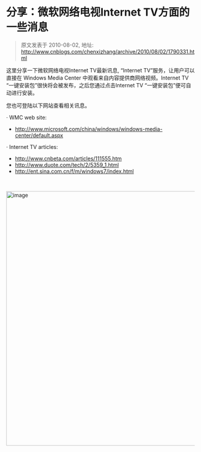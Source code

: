 # 分享：微软网络电视Internet TV方面的一些消息 
> 原文发表于 2010-08-02, 地址: http://www.cnblogs.com/chenxizhang/archive/2010/08/02/1790331.html 


<p>这里分享一下微软网络电视Internet TV最新讯息, “Internet TV”服务，让用户可以直接在 Windows Media Center 中观看来自内容提供商网络视频。Internet TV “一键安装包”很快将会被发布，之后您通过点击Internet TV “一键安装包”便可自动进行安装。</p> <p>您也可登陆以下网站查看相关讯息。 <p>· WMC web site:  <ul> <li><a href="http://www.microsoft.com/china/windows/windows-media-center/default.aspx">http://www.microsoft.com/china/windows/windows-media-center/default.aspx</a></li></ul> <p>· Internet TV articles:  <ul> <li><a href="http://www.cnbeta.com/articles/111555.htm">http://www.cnbeta.com/articles/111555.htm</a></li> <li><a href="http://www.duote.com/tech/2/5359_1.html">http://www.duote.com/tech/2/5359_1.html</a></li> <li><a href="http://ent.sina.com.cn/f/m/windows7/index.html">http://ent.sina.com.cn/f/m/windows7/index.html</a></li></ul> <p>&nbsp;</p> <p><a href="http://images.cnblogs.com/cnblogs_com/chenxizhang/WindowsLiveWriter/InternetTV_A3DD/image_2.png"><img title="image" border="0" alt="image" src="http://images.cnblogs.com/cnblogs_com/chenxizhang/WindowsLiveWriter/InternetTV_A3DD/image_thumb.png" width="872" height="681"></a></p>